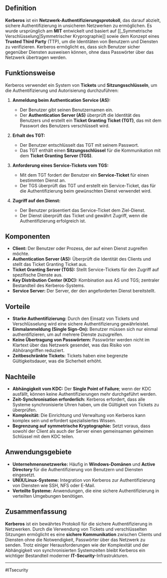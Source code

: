 ## Definition

**Kerberos** ist ein **Netzwerk-Authentifizierungsprotokoll**, das darauf abzielt, sichere Authentifizierung in unsicheren Netzwerken zu ermöglichen. Es wurde ursprünglich am **MIT** entwickelt und basiert auf [[_Symmetrische Verschlüsselung|Symmetrischer Kryprographie]] sowie dem Konzept eines **Trusted Third Party** (TTP), um die Identitäten von Benutzern und Diensten zu verifizieren. 
Kerberos ermöglicht es, dass sich Benutzer sicher gegenüber Diensten ausweisen können, ohne dass Passwörter über das Netzwerk übertragen werden.

## Funktionsweise

Kerberos verwendet ein System von **Tickets** und **Sitzungsschlüsseln**, um die Authentifizierung und Autorisierung durchzuführen:

1. **Anmeldung beim Authentication Service (AS):**

   - Der Benutzer gibt seinen Benutzernamen ein.
   - Der **Authentication Server (AS)** überprüft die Identität des Benutzers und erstellt ein **Ticket Granting Ticket (TGT)**, das mit dem Passwort des Benutzers verschlüsselt wird.

2. **Erhalt des TGT:**

   - Der Benutzer entschlüsselt das TGT mit seinem Passwort.
   - Das TGT enthält einen **Sitzungsschlüssel** für die Kommunikation mit dem **Ticket Granting Server (TGS)**.

3. **Anforderung eines Service-Tickets vom TGS:**

   - Mit dem TGT fordert der Benutzer ein **Service-Ticket** für einen bestimmten Dienst an.
   - Der TGS überprüft das TGT und erstellt ein Service-Ticket, das für die Authentifizierung beim gewünschten Dienst verwendet wird.

4. **Zugriff auf den Dienst:**

   - Der Benutzer präsentiert das Service-Ticket dem Ziel-Dienst.
   - Der Dienst überprüft das Ticket und gewährt Zugriff, wenn die Authentifizierung erfolgreich ist.

## Komponenten

- **Client:** Der Benutzer oder Prozess, der auf einen Dienst zugreifen möchte.
- **Authentication Server (AS):** Überprüft die Identität des Clients und stellt das Ticket Granting Ticket aus.
- **Ticket Granting Server (TGS):** Stellt Service-Tickets für den Zugriff auf spezifische Dienste aus.
- **Key Distribution Center (KDC):** Kombination aus AS und TGS; zentraler Bestandteil des Kerberos-Systems.
- **Service Server:** Der Server, der den angeforderten Dienst bereitstellt.

## Vorteile

- **Starke Authentifizierung:** Durch den Einsatz von Tickets und Verschlüsselung wird eine sichere Authentifizierung gewährleistet.
- **Einmalanmeldung (Single Sign-On):** Benutzer müssen sich nur einmal authentifizieren, um auf mehrere Dienste zuzugreifen.
- **Keine Übertragung von Passwörtern:** Passwörter werden nicht im Klartext über das Netzwerk gesendet, was das Risiko von Abhörangriffen reduziert.
- **Zeitbeschränkte Tickets:** Tickets haben eine begrenzte Gültigkeitsdauer, was die Sicherheit erhöht.

## Nachteile

- **Abhängigkeit vom KDC:** Der **Single Point of Failure**; wenn der KDC ausfällt, können keine Authentifizierungen mehr durchgeführt werden.
- **Zeit-Synchronisation erforderlich:** Kerberos erfordert, dass alle Systeme synchronisierte Uhren haben, um die Gültigkeit von Tickets zu überprüfen.
- **Komplexität:** Die Einrichtung und Verwaltung von Kerberos kann komplex sein und erfordert spezialisiertes Wissen.
- **Begrenzung auf symmetrische Kryptographie:** Setzt voraus, dass sowohl der Client als auch der Server einen gemeinsamen geheimen Schlüssel mit dem KDC teilen.

## Anwendungsgebiete

- **Unternehmensnetzwerke:** Häufig in **Windows-Domänen** und **Active Directory** für die Authentifizierung von Benutzern und Diensten eingesetzt.
- **UNIX/Linux-Systeme:** Integration von Kerberos zur Authentifizierung von Diensten wie SSH, NFS oder E-Mail.
- **Verteilte Systeme:** Anwendungen, die eine sichere Authentifizierung in verteilten Umgebungen benötigen.

## Zusammenfassung

**Kerberos** ist ein bewährtes Protokoll für die sichere Authentifizierung in Netzwerken. Durch die Verwendung von Tickets und verschlüsselten Sitzungen ermöglicht es eine **sichere Kommunikation** zwischen Clients und Diensten ohne die Notwendigkeit, Passwörter über das Netzwerk zu senden. Trotz einiger Herausforderungen wie der Komplexität und der Abhängigkeit von synchronisierten Systemzeiten bleibt Kerberos ein wichtiger Bestandteil moderner **IT-Security**-Infrastrukturen.

---

#ITsecurity
